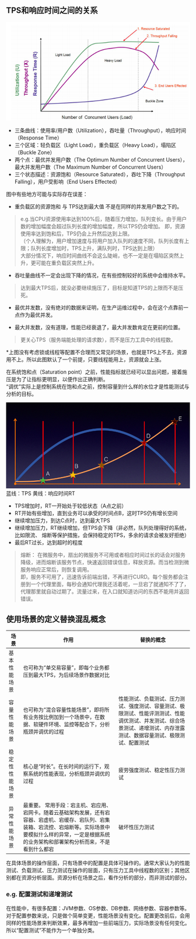 ## TPS和响应时间之间的关系
![图1](https://github.com/zhengxiaoyu59/Notes/blob/master/%E6%80%A7%E8%83%BD%E6%B5%8B%E8%AF%95%E5%AE%9E%E6%88%9830%E8%AE%B2/images/021.png?raw=true)  
* 三条曲线：使用率/用户数（Utilization），吞吐量（Throughput），响应时间（Response Time）  
* 三个区域：轻负载区（Light Load），重负载区（Heavy Load），塌陷区（Buckle Zone）  
* 两个点：最优并发用户数（The Optimum Number of Concurrent Users），最大并发用户数（The Maximum Number of Concurrent Users）  
* 三个状态描述：资源饱和（Resource Saturated），吞吐下降（Throughput Falling），用户受影响（End Users Effected）  

图中有些地方可能与实际存在误差：  
* 重负载区的资源饱和 与 TPS达到最大值 不是在同样的并发用户数之下的。  
> e.g.当CPU资源使用率达到100%后，随着压力增加，队列变长。由于用户数的增加幅度会超过队列长度的增加幅度，所以TPS仍会增加。
即，资源使用率达到饱和后，TPS仍会上升然后达到上限。  
（个人理解为，用户增加速度与将用户加入队列的速度不同，队列长度有上限；队列长度增加时，TPS上升，满队列时，TPS达到上限）  
大部分情况下，响应时间曲线不会这么陡峭，也不一定是在塌陷区突然上升，更可能在重负载区突然上升。  

* 吞吐量曲线不一定会出现下降的情况，在有些控制较好的系统中会维持水平。
> 达到最大TPS后，就没必要继续施压了，目标是知道TPS的上限而不是压死。  

* 最优并发数，没有绝对的数据来证明，在生产运维过程中，会在这个点靠前一点作为最优并发。

* 最大并发数，没有道理，性能已经衰退了，最大并发数肯定在更前的位置。
> 更关心TPS（服务端能处理的请求数），而不是压力工具中的线程数。  

*上图没有考虑锁或线程等配置不合理而又常见的场景，也就是TPS上不去，资源用不上。所以此图默认了一个前提，只要线程能用上，资源就会上涨。  

在系统饱和点（Saturation point）之前，性能指标就已经可以显出问题，接着施压是为了让指标更明显，以便作出正确判断。  
“调优”实际上是控制系统在饱和点之前，控制容量到什么样的水位才是性能测试与分析的目标。  


![图2](https://github.com/zhengxiaoyu59/Notes/blob/master/%E6%80%A7%E8%83%BD%E6%B5%8B%E8%AF%95%E5%AE%9E%E6%88%9830%E8%AE%B2/images/022.png?raw=true)  
蓝线：TPS  黄线：响应时间RT  

* TPS增加时，RT一开始处于较低状态（A点之前）
* RT开始有些增加，直到业务可以承受的时间点B，这时TPS仍有增长空间
* 继续增加压力，到达C点时，达到最大TPS
* 继续增加压力，RT继续增加，但TPS会下降（非必然，队列处理得好的系统，比如限流、 熔断等保护措施，会保持稳定的TPS，多余的请求会被友好拒绝）
* 最后RT过长，达到超时的程度
> 熔断： 在微服务中，扇出的微服务不可用或者相应时间过长的话会对服务降级，进而熔断该服务节点，快速返回错误信息，释放资源。而当检测到微服务响应正常后，则恢复调用。  
即，服务不可用了，迅速告诉前端出错，不再进行CURD。每个服务都会注册到一个代理里面，每秒会通知代理我还活着呢，一旦宕了就通知不了了，代理那里就自动过期了。流量过来，在入口就知道访问的东西不能用并返回错误。  

## 使用场景的定义替换混乱概念

| 场景 | 作用 | 替换的概念 |
|  ----  | ----  | ----  |
| 基本性能场景 | 也可称为“单交易容量”，即每个业务都压到最大TPS，为后续场景作数据对比 | |
| 容量性能场景 | 也可称为“混合容量性能场景”，即将所有业务按比例加到一个场景中，在数据、软硬件环境、监控等配合下，分析瓶颈并调优的过程 | 性能测试、负载测试、压力测试、强度测试、容量测试、极限测试、性能评测测试、性能调优测试、并发测试、综合场景测试、递增测试、内存泄露测试、数据容量测试、极限测试、配置测试 |
| 稳定性性能场景 | 核心是“时长”。在长时间的运行下，观察系统的性能表现，分析瓶颈并调优的过程 | 疲劳强度测试、稳定性压力测试 |
| 异常性能场景 | 最重要。  常用手段：宕主机、宕应用、宕网卡。随着云基础架构发展，还有宕容器、宕虚机、宕缓存、宕队列、宕集装箱、宕流控、宕熔断等。实际场景中要模拟什么样的异常，一定是根据系统的业务架构和部署架构分析而来，不是看到什么都宕 | 破坏性压力测试 |

在具体场景的操作层面，只有场景中的配置是具体可操作的。通常大家认为的性能测试、负载测试、压力测试在操作的层面，只有压力工具中线程数的区别；其他区别都在资源分析层面。资源分析在场景之后，看作分析的部分，而非测试的部分。  

### e.g. 配置测试和递增测试

在性能中，有很多配置：JVM参数、OS参数、DB参数、网络参数、容器参数等。对于配置参数来说，只是做个简单变更，性能场景没有变化。配置更改前后，会用同样的性能场景来判断效果，最多再增加一些前端压力，实际场景没有任何变化。所以“配置测试”不能作为一个单独分类。  

